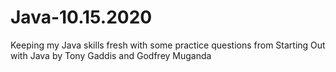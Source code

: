 # Java-10.15.2020


Keeping my Java skills fresh with some practice questions from Starting Out with Java by Tony Gaddis and Godfrey Muganda
